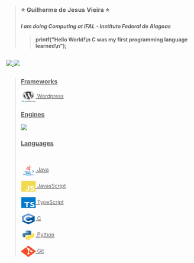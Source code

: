 >###  ⭐ Guilherme de Jesus Vieira ⭐ 
>
>       
>#### *I am doing Computing at IFAL - Instituto Federal de Alagoas*
>
>
>>#### printf("Hello World!\n C was my first programming language learned\n");

##

 <div>
  <a href="https://github.com/guilherme-gjv">
  <img height="180em" src="https://github-readme-stats.vercel.app/api?username=guilherme-gjv&show_icons=true&theme=highcontrast&include_all_commits=true&count_private=true"/>
  <img height="200em" src="https://github-readme-stats.vercel.app/api/top-langs/?username=guilherme-gjv&layout=compact&langs_count=7&theme=highcontrast"/>
<div/>
   
## 
   

>   
>### Frameworks
>
>   <img align="center" alt="Gui-Wp" height="30" width="40" src="https://raw.githubusercontent.com/devicons/devicon/master/icons/wordpress/wordpress-original.svg"> Wordpress
>   
>### Engines
>   
>   ![](https://img.shields.io/badge/Cocos_Creator-92928f?style=flat&logo=Cocos)
>
>### Languages
>   <div style="display: inline_block"><br>
>  
>  <img align="center" alt="Gui-Java" height="30" width="40" src="https://raw.githubusercontent.com/devicons/devicon/master/icons/java/java-original.svg"> Java 
>
>  <img align="center" alt="Gui-Js" height="30" width="40" src="https://raw.githubusercontent.com/devicons/devicon/master/icons/javascript/javascript-plain.svg">  JavasScript 
>
>  <img align="center" alt="Gui-Ts" height="30" width="40" src="https://raw.githubusercontent.com/devicons/devicon/master/icons/typescript/typescript-plain.svg">  TypeScript 
>
>  <img align="center" alt="Gui-C" height="30" width="40" src="https://raw.githubusercontent.com/devicons/devicon/master/icons/c/c-original.svg">  C 
>
>  <img align="center" alt="Gui-Python" height="30" width="40" src="https://raw.githubusercontent.com/devicons/devicon/master/icons/python/python-original.svg"> Python 
>
>  <img align="center" alt="Gui-Git" height="30" width="40" src="https://raw.githubusercontent.com/devicons/devicon/master/icons/git/git-original.svg"> Git
   
